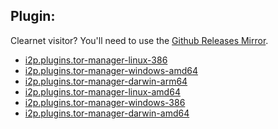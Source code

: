 Plugin:
-------

Clearnet visitor? You'll need to use the [Github Releases Mirror](https://github.com/eyedeekay/i2p.plugins.tor-manager/releases/).

- [i2p.plugins.tor-manager-linux-386](https://github.com/eyedeekay/i2p.plugins.tor-manager/releases/download/0.0.12/i2p.plugins.tor-manager-linux-386.su3)
- [i2p.plugins.tor-manager-windows-amd64](https://github.com/eyedeekay/i2p.plugins.tor-manager/releases/download/0.0.12/i2p.plugins.tor-manager-windows-amd64.su3)
- [i2p.plugins.tor-manager-darwin-arm64](https://github.com/eyedeekay/i2p.plugins.tor-manager/releases/download/0.0.12/i2p.plugins.tor-manager-darwin-arm64.su3)
- [i2p.plugins.tor-manager-linux-amd64](https://github.com/eyedeekay/i2p.plugins.tor-manager/releases/download/0.0.12/i2p.plugins.tor-manager-linux-amd64.su3)
- [i2p.plugins.tor-manager-windows-386](https://github.com/eyedeekay/i2p.plugins.tor-manager/releases/download/0.0.12/i2p.plugins.tor-manager-windows-386.su3)
- [i2p.plugins.tor-manager-darwin-amd64](https://github.com/eyedeekay/i2p.plugins.tor-manager/releases/download/0.0.12/i2p.plugins.tor-manager-darwin-amd64.su3)
